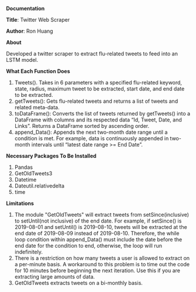 **Documentation**

**Title**: Twitter Web Scraper 

**Author**: Ron Huang

**About** <br />

Developed a twitter scraper to extract flu-related tweets to feed into an LSTM model.



**What Each Function Does** <br/>
1) Tweets(). Takes in 6 parameters with a specified flu-related keyword, state, radius, maximum tweet to be extracted, start date, and end date to be extracted. <br/>
2) getTweets(): Gets flu-related tweets and returns a list of tweets and related meta-data.<br/>
3) toDataFrame(): Converts the list of tweets returned by getTweets()  into a DataFrame with columns and its respected data “Id, Tweet, Date, and Links”. Returns a DataFrame sorted by ascending order. <br/>
4) append_Data(): Appends the next two-month date range until a condition is met.  For example, data is continuously appended in two-month intervals until “latest date range >= End Date”. <br/>

**Necessary Packages To Be Installed**<br/>
1) Pandas<br/>
2) GetOldTweets3<br/>
3) Datetime<br/>
4) Dateutil.relativedelta <br/>
5) time


**Limitations**<br/>
1) The module "GetOldTweets" will extract tweets from setSince(inclusive) to setUntil(not inclusive) of the end date. For example, if setSince() is 2019-08-01 and setUntil() is 2019-08-10, tweets will be extracted at the end date of 2019-08-09 instead of 2019-08-10. Therefore, the while loop condition within append_Data() must include the date before the end date for the condition to end, otherwise, the loop will run indefinitely. <br/>
2) There is a restriction on how many tweets a user is allowed to extract on a per-minute basis. A workaround to this problem is to time out the code for 10 minutes before beginning the next iteration. Use this if you are extracting large amounts of data. <br/>
3) GetOldTweets extracts tweets on a bi-monthly basis. 



 
